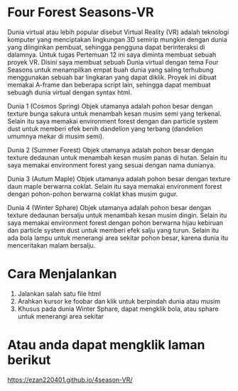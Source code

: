 # Four Forest Seasons-VR

Dunia virtual atau lebih popular disebut Virtual Reality (VR) adalah teknologi komputer yang menciptakan lingkungan 3D semirip mungkin dengan dunia yang diinginkan pembuat, sehingga pengguna dapat berinteraksi di dalamnya. Untuk tugas Pertemuan 12 ini saya diminta membuat sebuah proyek VR. Disini saya membuat sebuah Dunia virtual dengan tema Four Seasons untuk menampilkan empat buah dunia yang saling terhubung menggunakan sebuah bar lingkaran yang dapat diklik. Proyek ini dibuat memakai A-frame dan beberapa script lain, sehingga dapat membuat sebuagh dunia virtual dengan syntax html. 

Dunia 1 (Cosmos Spring)
Objek utamanya adalah pohon besar dengan texture bunga sakura untuk menambah kesan musim semi yang terkenal. Selain itu saya memakai environment forest dengan dan particle system dust untuk memberi efek benih dandelion yang terbang (dandelion umumnya mekar di musim semi).

Dunia 2 (Summer Forest)
Objek utamanya adalah pohon besar dengan texture dedaunan untuk menambah kesan musim panas di hutan. Selain itu saya memakai environment forest yang sesuai dengan nama dunianya.

Dunia 3 (Autum Maple)
Objek utamanya adalah pohon besar dengan texture daun maple berwarna coklat. Selain itu saya memakai environment forest dengan pohon-pohon berwarna coklat khas musim gugur.

Dunia 4 (Winter Sphare)
Objek utamanya adalah pohon besar dengan texture dedaunan bersalju untuk menambah kesan musim dingin. Selain itu saya memakai environment forest dengan pohon berwarna hijau kebiruan dan particle system dust untuk memberi efek salju yang turun. Selain itu ada bola lampu untuk menerangi area sekitar pohon besar, karena dunia itu menceritakan malam bersalju.


# Cara Menjalankan
1. Jalankan salah satu file html
2. Arahkan kursor ke foobar dan klik untuk berpindah dunia atau musim
3. Khusus pada dunia Winter Sphare, dapat mengklik bola, atau sphare untuk menerangi area sekitar

# Atau anda dapat mengklik laman berikut
https://ezan220401.github.io/4season-VR/ 
